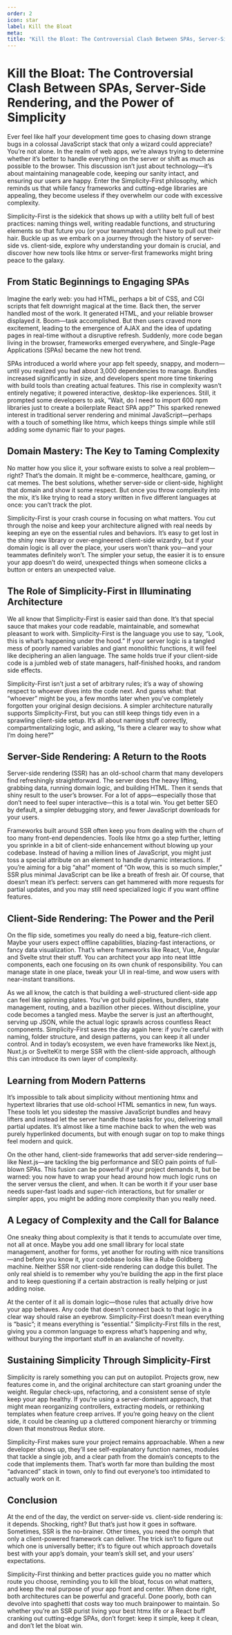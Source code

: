 ```yaml
---
order: 2
icon: star
label: Kill the Bloat
meta:
title: "Kill the Bloat: The Controversial Clash Between SPAs, Server-Side Rendering, and the Power of Simplicity"
---
```


# Kill the Bloat: The Controversial Clash Between SPAs, Server-Side Rendering, and the Power of Simplicity

Ever feel like half your development time goes to chasing down strange bugs in a colossal JavaScript stack that only a wizard could appreciate? You’re not alone. In the realm of web apps, we’re always trying to determine whether it’s better to handle everything on the server or shift as much as possible to the browser. This discussion isn’t just about technology—it’s about maintaining manageable code, keeping our sanity intact, and ensuring our users are happy. Enter the Simplicity-First philosophy, which reminds us that while fancy frameworks and cutting-edge libraries are appealing, they become useless if they overwhelm our code with excessive complexity.

Simplicity-First is the sidekick that shows up with a utility belt full of best practices: naming things well, writing readable functions, and structuring elements so that future you (or your teammates) don’t have to pull out their hair. Buckle up as we embark on a journey through the history of server-side vs. client-side, explore why understanding your domain is crucial, and discover how new tools like htmx or server-first frameworks might bring peace to the galaxy.

## From Static Beginnings to Engaging SPAs

Imagine the early web: you had HTML, perhaps a bit of CSS, and CGI scripts that felt downright magical at the time. Back then, the server handled most of the work. It generated HTML, and your reliable browser displayed it. Boom—task accomplished. But then users craved more excitement, leading to the emergence of AJAX and the idea of updating pages in real-time without a disruptive refresh. Suddenly, more code began living in the browser, frameworks emerged everywhere, and Single-Page Applications (SPAs) became the new hot trend.

SPAs introduced a world where your app felt speedy, snappy, and modern—until you realized you had about 3,000 dependencies to manage. Bundles increased significantly in size, and developers spent more time tinkering with build tools than creating actual features. This rise in complexity wasn’t entirely negative; it powered interactive, desktop-like experiences. Still, it prompted some developers to ask, “Wait, do I need to import 600 npm libraries just to create a boilerplate React SPA app?” This sparked renewed interest in traditional server rendering and minimal JavaScript—perhaps with a touch of something like htmx, which keeps things simple while still adding some dynamic flair to your pages.

## Domain Mastery: The Key to Taming Complexity

No matter how you slice it, your software exists to solve a real problem—right? That’s the domain. It might be e-commerce, healthcare, gaming, or cat memes. The best solutions, whether server-side or client-side, highlight that domain and show it some respect. But once you throw complexity into the mix, it’s like trying to read a story written in five different languages at once: you can’t track the plot.

Simplicity-First is your crash course in focusing on what matters. You cut through the noise and keep your architecture aligned with real needs by keeping an eye on the essential rules and behaviors. It’s easy to get lost in the shiny new library or over-engineered client-side wizardry, but if your domain logic is all over the place, your users won’t thank you—and your teammates definitely won’t. The simpler your setup, the easier it is to ensure your app doesn’t do weird, unexpected things when someone clicks a button or enters an unexpected value.

## The Role of Simplicity-First in Illuminating Architecture

We all know that Simplicity-First is easier said than done. It’s that special sauce that makes your code readable, maintainable, and somewhat pleasant to work with. Simplicity-First is the language you use to say, “Look, this is what’s happening under the hood.” If your server logic is a tangled mess of poorly named variables and giant monolithic functions, it will feel like deciphering an alien language. The same holds true if your client-side code is a jumbled web of state managers, half-finished hooks, and random side effects.

Simplicity-First isn’t just a set of arbitrary rules; it’s a way of showing respect to whoever dives into the code next. And guess what: that “whoever” might be you, a few months later when you’ve completely forgotten your original design decisions. A simpler architecture naturally supports Simplicity-First, but you can still keep things tidy even in a sprawling client-side setup. It’s all about naming stuff correctly, compartmentalizing logic, and asking, “Is there a clearer way to show what I’m doing here?”

## Server-Side Rendering: A Return to the Roots

Server-side rendering (SSR) has an old-school charm that many developers find refreshingly straightforward. The server does the heavy lifting, grabbing data, running domain logic, and building HTML. Then it sends that shiny result to the user’s browser. For a lot of apps—especially those that don’t need to feel super interactive—this is a total win. You get better SEO by default, a simpler debugging story, and fewer JavaScript downloads for your users.

Frameworks built around SSR often keep you from dealing with the churn of too many front-end dependencies. Tools like htmx go a step further, letting you sprinkle in a bit of client-side enhancement without blowing up your codebase. Instead of having a million lines of JavaScript, you might just toss a special attribute on an element to handle dynamic interactions. If you’re aiming for a big “aha!” moment of “Oh wow, this is so much simpler,” SSR plus minimal JavaScript can be like a breath of fresh air. Of course, that doesn’t mean it’s perfect: servers can get hammered with more requests for partial updates, and you may still need specialized logic if you want offline features.

## Client-Side Rendering: The Power and the Peril

On the flip side, sometimes you really do need a big, feature-rich client. Maybe your users expect offline capabilities, blazing-fast interactions, or fancy data visualization. That’s where frameworks like React, Vue, Angular and Svelte strut their stuff. You can architect your app into neat little components, each one focusing on its own chunk of responsibility. You can manage state in one place, tweak your UI in real-time, and wow users with near-instant transitions.

As we all know, the catch is that building a well-structured client-side app can feel like spinning plates. You’ve got build pipelines, bundlers, state management, routing, and a bazillion other pieces. Without discipline, your code becomes a tangled mess. Maybe the server is just an afterthought, serving up JSON, while the actual logic sprawls across countless React components. Simplicity-First saves the day again here: if you’re careful with naming, folder structure, and design patterns, you can keep it all under control. And in today’s ecosystem, we even have frameworks like Next.js, Nuxt.js or SvelteKit to merge SSR with the client-side approach, although this can introduce its own layer of complexity.

## Learning from Modern Patterns

It’s impossible to talk about simplicity without mentioning htmx and hypertext libraries that use old-school HTML semantics in new, fun ways. These tools let you sidestep the massive JavaScript bundles and heavy lifters and instead let the server handle those tasks for you, delivering small partial updates. It’s almost like a time machine back to when the web was purely hyperlinked documents, but with enough sugar on top to make things feel modern and quick.

On the other hand, client-side frameworks that add server-side rendering—like Next.js—are tackling the big performance and SEO pain points of full-blown SPAs. This fusion can be powerful if your project demands it, but be warned: you now have to wrap your head around how much logic runs on the server versus the client, and when. It can be worth it if your user base needs super-fast loads and super-rich interactions, but for smaller or simpler apps, you might be adding more complexity than you really need.

## A Legacy of Complexity and the Call for Balance

One sneaky thing about complexity is that it tends to accumulate over time, not all at once. Maybe you add one small library for local state management, another for forms, yet another for routing with nice transitions—and before you know it, your codebase looks like a Rube Goldberg machine. Neither SSR nor client-side rendering can dodge this bullet. The only real shield is to remember why you’re building the app in the first place and to keep questioning if a certain abstraction is really helping or just adding noise.

At the center of it all is domain logic—those rules that actually drive how your app behaves. Any code that doesn’t connect back to that logic in a clear way should raise an eyebrow. Simplicity-First doesn’t mean everything is “basic”; it means everything is “essential.” Simplicity-First fills in the rest, giving you a common language to express what’s happening and why, without burying the important stuff in an avalanche of novelty.

## Sustaining Simplicity Through Simplicity-First

Simplicity is rarely something you can put on autopilot. Projects grow, new features come in, and the original architecture can start groaning under the weight. Regular check-ups, refactoring, and a consistent sense of style keep your app healthy. If you’re using a server-dominant approach, that might mean reorganizing controllers, extracting models, or rethinking templates when feature creep arrives. If you’re going heavy on the client side, it could be cleaning up a cluttered component hierarchy or trimming down that monstrous Redux store.

Simplicity-First makes sure your project remains approachable. When a new developer shows up, they’ll see self-explanatory function names, modules that tackle a single job, and a clear path from the domain’s concepts to the code that implements them. That’s worth far more than building the most “advanced” stack in town, only to find out everyone’s too intimidated to actually work on it.

## Conclusion

At the end of the day, the verdict on server-side vs. client-side rendering is: it depends. Shocking, right? But that’s just how it goes in software. Sometimes, SSR is the no-brainer. Other times, you need the oomph that only a client-powered framework can deliver. The trick isn’t to figure out which one is universally better; it’s to figure out which approach dovetails best with your app’s domain, your team’s skill set, and your users’ expectations.

Simplicity-First thinking and better practices guide you no matter which route you choose, reminding you to kill the bloat, focus on what matters, and keep the real purpose of your app front and center. When done right, both architectures can be powerful and graceful. Done poorly, both can devolve into spaghetti that costs way too much brainpower to maintain. So whether you’re an SSR purist living your best htmx life or a React buff cranking out cutting-edge SPAs, don’t forget: keep it simple, keep it clean, and don’t let the bloat win.